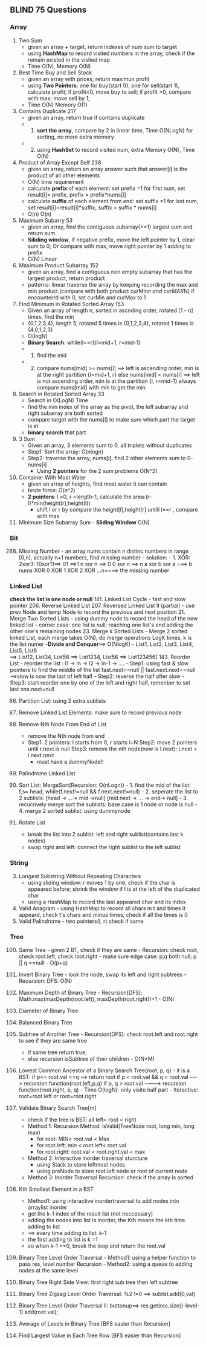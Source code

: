## BLIND 75 Questions
### Array
1. Two Sum
    - given an array + target, return indexes of num sum to target
    - using **HashMap** to record visited numbers in the array, check if the remain existed in the visited map
    - Time O(N), Memory O(N)
2. Best Time Buy and Sell Stock
    - given an array with prices, return maximun profit
    - using **Two Pointers**: one for buy(start 0), one for sell(start 1), calculate profit; if profit<0, move buy to sell; if profit >0, compare with max; move sell by 1;
    - Time O(N) Memory O(1)
3. Contains Duplicate 217
    - given an array, return true if contains duplicate
    - 1. **sort the array**, compare by 2 in linear time, Time O(NLogN) for sorting, no more extra memory
    - 2. using **HashSet** to record visited num, extra Memory O(N), Time O(N)
4. Product of Array Except Self 238
    - given an array, return an array answer such that answer[i] is the product of all other elements
    - O(N) time requirement
    - calculate **prefix** of each element: set prefix =1 for first num,  set result[i]= prefix, prefix = prefix*nums[i]
    - calculate **suffix** of each element from end: set suffix =1 for last num, set result[i]=result[i]*suffix, suffix = suffix * nums[i]
    - O(n) O(n)
5. Maximum Subarry 53
    - given an array, find the contiguous subarray(>=1) largest sum and return sum
    - **Siliding window**, if negative prefix, move the left pointer by 1, clear sum to 0; Or compare with max, move right pointer by 1 adding to prefix
    - O(N) Linear 
6. Maximum Product Subarray 152
    - given an array, find a contiguous non empty subarray that has the largest product, return product
    - patterns: linear traverse the array by keeping recording the max and min product.(compare with both product curMin*n and curMAX*N)
                if encounterrd with 0, set curMin and curMax to 1
7. Find Minimum in Rotated Sorted Array 153
    - Given an array of length n, sorted in ascnding order, rotated [1 - n] times, find the min
    - {0,1,2,3,4}, length 5, rotated 5 times is {0,1,2,3,4}, rotated 1 times is {4,0,1,2,3}
    - O(logN)
    - **Binary Search**: while(l<=r){l=mid+1, r=mid-1}
    - 1. find the mid
    - 2. compare nums[mid] >= nums[l] ==> left is ascending order, min is at the right partition {l=mid+1, r}
         else nums[mid] < nums[l] ==> left is not ascending order, min is at the partition {l, r=mid-1}
        always compare nums[mid] with min to get the min
8. Search in Rotated Sorted Array 33
    - Search in O(LogN) Time
    - find the min index of the array as the pivot, the left subarray and right subarray are both sorted
    - compare target with the nums[l] to make sure which part the target is at
    - **binary search** that part
15. 3 Sum 
    - Given an array, 3 elements sum to 0, all triplets without duplicates
    - Step1: Sort the array: O(nlogn)
    - Step2: traverse the array, nums[i], find 2 other elements sum to 0-nums[i]
        - Using **2 pointers** for the 2 sum problems
        O(N^2)
11. Container With Most Water 
    - given an array of heights, find most water it can contain
    - brute force: O(n^2)
    - **2 pointers**: l =0, r =length-1, calculate the area:(r-l)*min(height[r],height(l))
        - shift l or r by compare the height[l],height[r] untill l==r , compare with max  
209. Minimum Size Subarray Sum
    - **Sliding Window** O(N)


### Bit
268. Missing Number
    - an array nums contain n distinc numbers in range [0,n], actually n+1 numbers, find missing number
    - solution: 
    - 1. XOR: 2xor3: 10xor11==> 01 ==>1
            n xor n ==> 0
            0 xor n ==> n
            a xor b xor a ===> b
        nums XOR 0 XOR 1 XOR 2 XOR ...n====> the missing number

### Linked List
**check the list is one node or null**
141. Linked List Cycle
    - fast and slow pointer
206. Reverse Linked List
207. Reversed Linked List II (partial)
    - use prev Node and temp Node to record the previous and next position
21. Merge Two Sorted Lists
    - using dummy node to record the head of the new linked list
    - corner case: one list is null; reaching one list's end adding the other one's remaining nodes
23. Merge k Sorted Lists
    - Merge 2 sorted linked List, each merge takes O(N), do merge operations LogK times, k is the list numer
    -**Divide and Conquer**==> O(NlogK)
    - List1, List2, List3, List4, List5, List6  
    ==> List12, List34, List56
    ==> List1234, List56
    ==> List123456]
143. Reorder List
    - reorder the list : l1 -> ln -> l2 -> ln-1 -> ....
    - Step1: using fast & slow pointers to find the middle of the list
            fast.next==null || fast.next.next==null ==>slow is now the last of left half
    - Step2: reverse the half after slow
    - Step3: start reorder one by one of the left and right half, remenber to set last one.next=null

86. Partition List: using 2 extra sublists

203. Remove Linked List Elements: make sure to record previous node
19. Remove Nth Node From End of List
    - remove the Nth node from end
    - Step1: 2 pointers: l starts from 0, r starts l+N
      Step2: move 2 pointers until r.next is null
      Step3: remove the nth node(now is l.next): l.next = l.next.next 
      - must have a dummyNode!!

234. Palindrome Linked List
148. Sort List: MergeSort(Recursion: O(nLogn))
    - 1. find the mid of the list: f,s= head, while(f.next!=null && f.next.next!=null)
    - 2. seperate the list to 2 sublists: [head -> ...-> mid ->null]
                                    [mid.next -> ... -> end-> null]
    - 3. recursively merge sort the sublists: base case is 1 node or node is null
    - 4. merge 2 sorted sublist: using dummynode

61. Rotate List
    - break the list into 2 sublist: left and right sublist(contains last k nodes)
    - swap right and left: connect the right sublist to the left sublist

### String
3. Longest Substring Without Repeating Characters
    - using sliding window: r moves 1 by one, check if the char is appeared before; shrink the window if l is at the left of the duplicated char
    - using a HashMap to record the last appeared char and its index
242. Valid Anagram
    - using HashMap to record all chars in t and times it appeard, check t's chars and minus times; check if all the times is 0
125. Valid Palindrome
    - two pointers(l, r) check if same


### Tree
100. Same Tree
    - given 2 BT, check if they are same
    - Recursion: check root, check root.left, check root.right
    - make sure edge case: p,q both null; p || q ==null 
    - O(p+q)
226. Invert Binary Tree
    - look the node, swap its left and right subtrees
    - Recursion: DFS: O(N)

104. Maximum Depth of Binary Tree
    - Recursion(DFS): Math.max(maxDepth(root.left), maxDepth(root.right))+1
    - O(N)
543. Diameter of Binary Tree
110. Balanced Binary Tree

572. Subtree of Another Tree
    - Recursion(DFS): check root.left and root.right to see if they are same tree
        - if same tree return true;
        - else recursion isSubtree of their children
    - O(N*M)
235. Lowest Common Ancestor of a Binary Search Tree(root, p, q)
    - it is a BST: if p<= root.val <=q --> return root
                if p < root.val && q < root.val ---> recursion function(root.left,p,q)
                if p, q > root.val ----> recursion function(root.right, p, q)
    - Time O(logN): only visite half part
    - Iteractive: root=root.left or root=root.right

98. Validate Binary Search Tree[m]
    - check if the tree is BST: all left< root < right
    - Method 1: Recursion Method: isValid(TreeNode root, long min, long max)
        - for root: MIN< root.val < Max
        - for root.left: min < root.left< root.val
        - for root.right: root.val < root.right.val < max
    - Method 2: Interactive inorder traversal sturcture
        - using Stack to store leftmost nodes
        - using preNode to store root.left node or root of current node
    - Method 3: Inorder Traversal Recursion: check if the array is sorted

230. Kth Smallest Element in a BST
        - Method1: using interactive inordertraversal to add nodes into arraylist inorder
        - get the k-1 index of the result list (not neccessary)
        - adding the nodes into list is inorder, the Kth means the kth time adding to list
        - ==> every time adding to list: k-1
        - the first adding to list is k =1
        - so when k-1 ==0, break the loop and return the root.val

102. Binary Tree Level Order Traversal
    - Method1: using a helper function to pass res, level number Recursion
    - Method2: using a queue to adding nodes at the same level
199. Binary Tree Right Side View: first right sub tree then left subtree
103. Binary Tree Zigzag Level Order Traversal: %2 !=0  ==> sublist.add(0,val)
107. Binary Tree Level Order Traversal II: buttonup==> res.get(res.size()-level-1).add(root.val);
637. Average of Levels in Binary Tree [BFS easier than Recursion]
515. Find Largest Value in Each Tree Row [BFS easier than Recursion]